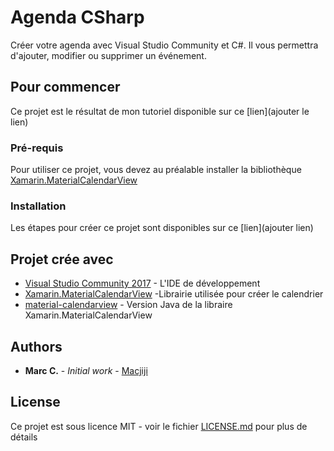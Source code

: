 # Agenda CSharp

Créer votre agenda avec Visual Studio Community et C#. Il vous permettra d'ajouter, modifier ou supprimer un événement.

## Pour commencer

Ce projet est le résultat de mon tutoriel disponible sur ce [lien](ajouter le lien)

### Pré-requis

Pour utiliser ce projet, vous devez au préalable installer la bibliothèque [Xamarin.MaterialCalendarView](https://github.com/sreerajPR/Xamarin.MaterialCalendarView)

### Installation

Les étapes pour créer ce projet sont disponibles sur ce [lien](ajouter lien)


## Projet crée avec

* [Visual Studio Community 2017](https://www.visualstudio.com/fr/vs/community/) - L'IDE de développement
* [Xamarin.MaterialCalendarView](https://github.com/sreerajPR/Xamarin.MaterialCalendarView) -Librairie utilisée pour créer le calendrier
* [material-calendarview](https://github.com/prolificinteractive/material-calendarview) - Version Java de la libraire Xamarin.MaterialCalendarView

## Authors

* **Marc C.** - *Initial work* - [Macjiji](https://github.com/Macjiji)


## License

Ce projet est sous licence MIT - voir le fichier [LICENSE.md](LICENSE.md) pour plus de détails


